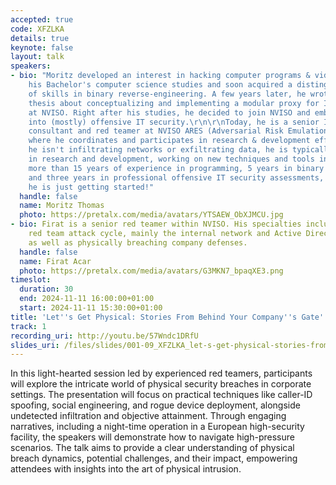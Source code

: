 ```yaml
---
accepted: true
code: XFZLKA
details: true
keynote: false
layout: talk
speakers:
- bio: "Moritz developed an interest in hacking computer programs & video games during
    his Bachelor's computer science studies and soon acquired a distinguished set
    of skills in binary reverse-engineering. A few years later, he wrote his Master's
    thesis about conceptualizing and implementing a modular proxy for IoT appliances
    at NVISO. Right after his studies, he decided to join NVISO and embark on a journey
    into (mostly) offensive IT security.\r\n\r\nToday, he is a senior IT security
    consultant and red teamer at NVISO ARES (Adversarial Risk Emulation & Simulation)
    where he coordinates and participates in research & development efforts. When
    he isn't infiltrating networks or exfiltrating data, he is typically knees deep
    in research and development, working on new techniques and tools in red teaming.\r\n\r\nWith
    more than 15 years of experience in programming, 5 years in binary reverse-engineering
    and three years in professional offensive IT security assessments, he feels like
    he is just getting started!"
  handle: false
  name: Moritz Thomas
  photo: https://pretalx.com/media/avatars/YTSAEW_ObXJMCU.jpg
- bio: Firat is a senior red teamer within NVISO. His specialties include the whole
    red team attack cycle, mainly the internal network and Active Directory part,
    as well as physically breaching company defenses.
  handle: false
  name: Firat Acar
  photo: https://pretalx.com/media/avatars/G3MKN7_bpaqXE3.png
timeslot:
  duration: 30
  end: 2024-11-11 16:00:00+01:00
  start: 2024-11-11 15:30:00+01:00
title: 'Let''s Get Physical: Stories From Behind Your Company''s Gate'
track: 1
recording_uri: http://youtu.be/57Wndc1DRfU
slides_uri: /files/slides/001-09_XFZLKA_let-s-get-physical-stories-from-behind-your-company-s-gate.pdf
---
```


In this light-hearted session led by experienced red teamers, participants will explore the intricate world of physical security breaches in corporate settings.
The presentation will focus on practical techniques like caller-ID spoofing, social engineering, and rogue device deployment, alongside undetected infiltration and objective attainment.
Through engaging narratives, including a night-time operation in a European high-security facility, the speakers will demonstrate how to navigate high-pressure scenarios.
The talk aims to provide a clear understanding of physical breach dynamics, potential challenges, and their impact, empowering attendees with insights into the art of physical intrusion.